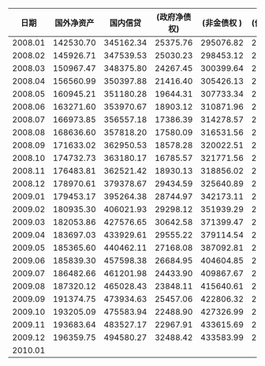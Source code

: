 |  日期    |国外净资产| 国内信贷 |(政府净债权)|(非金债权 )|(他金债权)| M2 | (M1)|((M0))|((企业活存))|(准货币)|((企业定存))|((居民储蓄存款))|((其他存款))|非广存款|债券|实收资本|其他（净）|
| ----------- | ----------- | ----------- |----------- |----------- |----------- |----------- |---------- |--------- |--------- |--------- |--------- |--------- |--------- |--------- |--------- |--------- |--------- |
|2008.01 | 142530.70 | 345162.34 | 25375.76 | 295076.82 | 24709.76 | 417818.67 | 154870.16 | 36673.15 | 118197.01 | 262948.51 | 65537.40 | 174347.88 | 23063.23 | 9827.14  | 34732.68 | 18630.06 | 6684.49 | 
|2008.02 | 145926.71 | 347539.53 | 25030.23 | 298453.12 | 24056.18 | 421037.84 | 150177.88 | 32454.47 | 117723.41 | 270859.96 | 67324.48 | 183960.15 | 19575.33 | 9840.92  | 35799.82 | 18643.41 | 8144.25 | 
|2008.03 | 150967.47 | 348375.80 | 24267.45 | 300399.64	| 23708.71 | 423054.53 | 150867.47 | 30433.07 | 120434.40 | 272187.06 | 71599.33 | 187414.88 | 13172.85 | 9816.33  | 36737.70 | 18700.56 | 11033.96 | 
|2008.04 | 156560.99 | 350397.88 | 21416.40 | 305426.13 | 23555.35 | 429313.72 | 151694.91 | 30789.61 | 120905.30 | 277618.81 | 73767.12 | 188389.12 | 15462.58 | 10414.05 | 37549.47 | 18743.24 | 10938.39 | 
|2008.05 | 160945.21 | 351180.28 | 19644.31 | 307733.34 | 23802.63 | 436221.60 | 153344.75 | 30169.30 | 123175.45 | 282876.85 | 75420.16 | 190674.38 | 16782.31 | 10276.66 | 37902.65 | 18782.53 | 8942.05 |
|2008.06 | 163271.60 | 353970.67 | 18903.12 | 310871.96 | 24195.59 | 443141.02 | 154820.15 | 30181.32 | 124638.83 | 288320.87 | 77981.31 | 194269.47 | 16070.09 | 10377.30 | 38220.29 | 18885.76 | 6617.90 |
|2008.07 | 166973.85 | 356557.18 | 17386.39 | 314278.57 | 24892.22 | 446362.17 | 154992.44 | 30687.19 | 124305.25 | 291369.73 | 78247.74 | 196671.47 | 16450.52 | 10670.58 | 38144.63 | 18943.30 | 9410.36 |
|2008.08 | 168636.60 | 357818.20 | 17580.09 | 316531.56 | 23706.55 | 448846.68 | 156889.92 | 30851.62 | 126038.30 | 291956.76 | 80111.39 | 199988.93 | 11856.44 | 10968.35 | 38530.90 | 18986.61 | 9122.26 |
|2008.09 | 171633.02 | 362950.53 | 18578.28 | 320022.51 | 24349.74 | 452898.70 | 155748.97 | 31724.88 | 124024.09 | 297149.73 | 84045.11 | 204424.17 | 8680.45  | 10929.06 | 39816.65 | 19121.49 | 11817.65 |
|2008.10 | 174732.73 | 363180.17 | 16785.57 | 321771.56 | 24623.04 | 453133.32 | 157194.36 | 31317.84 | 125876.52 | 295938.96 | 80139.05 | 207469.89 | 8330.02  | 11071.15 | 40498.62 | 20480.06 | 12729.75 |
|2008.11 | 176483.81 | 362521.42 | 18930.13 | 318856.02 | 24735.27 | 458644.65 | 157826.61 | 31607.34 | 126219.27 | 300818.04 | 81146.82 | 211188.49 | 8482.73  | 10815.72 | 41081.03 | 20537.00 | 7926.83 |
|2008.12 | 178970.61 | 379378.67 | 29434.59 | 325640.89 | 24303.19 | 475166.60 | 166217.13 | 34218.96 | 131998.17 | 308949.47 | 82339.85 | 217801.36 | 8808.26  | 11210.92 | 42335.28 | 21970.83 | 7665.65 |
|2009.01 | 179453.17 | 395264.38 | 28744.97 | 342173.11 | 24346.31 | 496136.64 | 165214.97 | 41082.37 | 124132.60 | 330921.66 | 89008.30 | 233148.52 | 8764.85 | 10484.83 | 42591.06 | 22006.29 | 3498.74 |
|2009.02 | 180935.30 | 406021.93 | 29298.12 | 351939.29 | 24784.51 | 506708.08 | 166149.60 | 35141.64 | 131007.96 | 340558.48 | 92513.40 | 237424.52 | 10620.57 | 10607.89 | 43090.90 | 22023.69 | 4526.66 |
|2009.03 | 182053.86 | 427576.65 | 30642.58 | 371399.47 | 25534.59 | 530626.71 | 176541.13 | 33746.42 | 142794.71 | 354085.58 | 100344.77 | 243054.91 | 10685.90 | 10791.47 | 43597.14 | 22053.86 | 2561.33 |
|2009.04 | 183697.03 | 433929.61 | 29555.22 | 379114.54 | 25259.86 | 540481.21 | 178213.57 | 34257.27 | 143956.30 | 362267.65 | 106430.69 | 244221.74 | 11615.21 | 10952.28 | 44007.75 | 22127.10 | 58.29 |
|2009.05 | 185365.60 | 440462.11 | 27168.08 | 387092.81 | 26201.21 | 548263.51 | 182025.58 | 33559.52 | 148466.06 | 366237.93 | 108461.25 | 246150.61 | 11626.06 | 11025.15 | 44127.98 | 22170.92 | 240.15 |
|2009.06 | 185839.30 | 457598.38 | 26684.95 | 404604.85 | 26308.58 | 568916.20 | 193138.15 | 33640.98 | 159497.17 | 375778.05 | 112491.19 | 249223.66 | 14063.21 | 11134.71 | 45256.76 | 22267.62 | -4137.63 |
|2009.07 | 186482.66 | 461201.98 | 24433.90 | 409867.67 | 26900.41 | 573102.85 | 195889.26 | 34239.30 | 161649.96 | 377213.59 | 110368.63 | 249227.04 | 17617.92 | 11169.40 | 46122.43 | 22388.55 | -5098.58 |
|2009.08 | 187320.12 | 465028.43 | 23848.11 | 415640.61 | 25539.72 | 576698.95 | 200394.83 | 34406.62 | 165988.21 | 376304.13 | 108825.75 | 248455.58 | 19022.81 | 11237.17 | 47004.78 | 22517.84 | -5110.19 |
|2009.09 | 191374.75 | 473934.63 | 25457.06 | 422806.32 | 25671.25 | 585405.34 | 201708.14 | 36787.89 | 164920.25 | 383697.20 | 113899.97 | 255612.15 | 14185.08 | 11020.25 | 48282.90 | 22685.21 | -2084.31 |
|2009.10 | 193205.09 | 475583.94 | 22488.90 | 427326.99 | 25768.05 | 586643.29 | 207545.74 | 35730.23 | 171815.52 | 379097.55 | 108809.28 | 253076.36 | 17211.91 | 11151.95 | 49210.61 | 22717.96 | -934.77 |
|2009.11 | 193683.64 | 483527.17 | 22967.91 | 433615.69 | 26943.58 | 594604.72 | 212493.20 | 36343.86 | 176149.34 | 382111.52 | 109074.98 | 253657.91 | 19378.63 | 11528.66 | 51442.53 | 22884.16 | -3249.27 |
|2009.12 | 196359.75 | 494580.27 | 32488.42 | 433583.99 | 28507.87 | 610224.52 | 221445.81 | 38246.97 | 183198.83 | 388778.72 | 113430.66 | 260236.74 | 15111.32 | 11789.49 | 51924.52 | 23350.59 | -6349.10 |
|2010.01 |  |  |  |  |  |  |  |  |  |  |  |  |  |  |  |  |  |